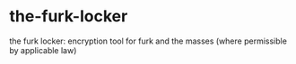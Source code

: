 # the-furk-locker
the furk locker: encryption tool for furk and the masses (where permissible by applicable law)
